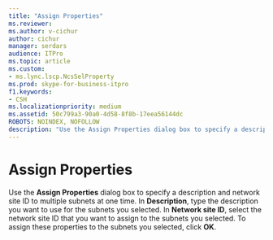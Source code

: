 ```yaml
---
title: "Assign Properties"
ms.reviewer: 
ms.author: v-cichur
author: cichur
manager: serdars
audience: ITPro
ms.topic: article
ms.custom:
- ms.lync.lscp.NcsSelProperty
ms.prod: skype-for-business-itpro
f1.keywords:
- CSH
ms.localizationpriority: medium
ms.assetid: 50c799a3-90a0-4d58-8f8b-17eea56144dc
ROBOTS: NOINDEX, NOFOLLOW
description: "Use the Assign Properties dialog box to specify a description and network site ID to multiple subnets at one time. In Description, type the description you want to use for the subnets you selected. In Network site ID, select the network site ID that you want to assign to the subnets you selected. To assign these properties to the subnets you selected, click OK."
---
```


# Assign Properties
 
Use the **Assign Properties** dialog box to specify a description and network site ID to multiple subnets at one time. In **Description**, type the description you want to use for the subnets you selected. In **Network site ID**, select the network site ID that you want to assign to the subnets you selected. To assign these properties to the subnets you selected, click **OK**.
  
 
  

